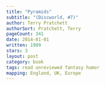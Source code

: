 ```yaml
---
title: "Pyramids"
subtitle: "(Discworld, #7)"
author: Terry Pratchett
authorSort: Pratchett, Terry
pageCount: 341
date: 2014-01-01
written: 1989
stars: 3
layout: post
category: book
tags: read unreviewed fantasy humor
mapping: England, UK, Europe
---
```

